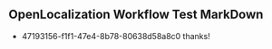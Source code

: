 ## OpenLocalization Workflow Test MarkDown
* 47193156-f1f1-47e4-8b78-80638d58a8c0 thanks!

<!--HONumber=Jul16_HO4-->



